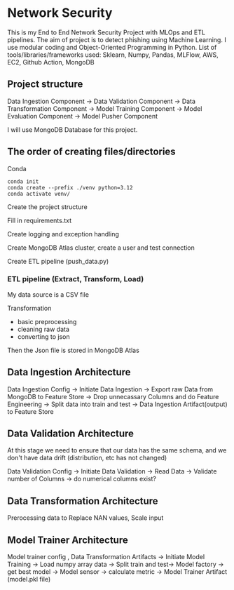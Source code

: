 # Network Security
This is my End to End Network Security Project with MLOps and ETL pipelines. The aim of project is to detect phishing using Machine Learning.
I use modular coding and Object-Oriented Programming in Python. 
List of tools/libraries/frameworks used: Sklearn, Numpy, Pandas, MLFlow, AWS, EC2, Github Action, MongoDB

## Project structure 

<!-- ![project structure](image.png) -->
Data Ingestion Component ->  Data Validation Component -> Data Transformation Component -> Model Training Component ->  Model Evaluation Component -> Model Pusher Component

I will use MongoDB Database for this project. 


## The order of creating files/directories

Conda
```
conda init
conda create --prefix ./venv python=3.12
conda activate venv/
```

Create the project structure

Fill in requirements.txt

Create logging and exception handling

Create MongoDB Atlas cluster, create a user and test connection

Create ETL pipeline (push_data.py)


### ETL pipeline (Extract, Transform, Load)

My data source is a CSV file

Transformation
* basic preprocessing
* cleaning raw data
* converting to json

Then the Json file is stored in MongoDB Atlas

## Data Ingestion Architecture

Data Ingestion Config -> Initiate Data Ingestion -> Export raw Data from MongoDB to Feature Store -> Drop unnecassary Columns  and do Feature Engineering -> Split data into train and test -> Data Ingestion Artifact(output) to Feature Store

## Data Validation Architecture

At this stage we need to ensure that our data has the same schema, and we don't have data drift (distribution, etc has not changed)

Data Validation Config -> Initiate Data Validation -> Read Data -> Validate number of Columns -> do numerical columns exist?


## Data Transformation Architecture

Prerocessing data to Replace NAN values, Scale input

## Model Trainer Architecture

Model trainer config , Data Transformation Artifacts -> Initiate Model Training -> Load numpy array data -> Split train and test-> Model factory -> get best model -> Model sensor -> calculate metric -> Model Trainer Artifact (model.pkl file)